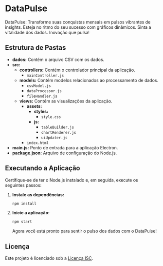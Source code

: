 # DataPulse

DataPulse: Transforme suas conquistas mensais em pulsos vibrantes de insights. Esteja no ritmo do seu sucesso com gráficos dinâmicos. Sinta a vitalidade dos dados. Inovação que pulsa!

## Estrutura de Pastas

- **dados:** Contém o arquivo CSV com os dados.
- **src:**
    - **controllers:** Contém o controlador principal da aplicação.
        - `mainController.js`
    - **models:** Contém modelos relacionados ao processamento de dados.
        - `csvModel.js`
        - `dataProcessor.js`
        - `fileHandler.js`
    - **views:** Contém as visualizações da aplicação.
        - **assets:**
            - **styles:**
                - `style.css`
            - **js:**
                - `tableBuilder.js`
                - `chartRenderer.js`
                - `uiUpdater.js`
        - `index.html`
- **main.js:** Ponto de entrada para a aplicação Electron.
- **package.json:** Arquivo de configuração do Node.js.

## Executando a Aplicação

Certifique-se de ter o Node.js instalado e, em seguida, execute os seguintes passos:

1. **Instale as dependências:**
   ```bash
   npm install
   ```

2. **Inicie a aplicação:**
   ```bash
   npm start
   ```

   Agora você está pronto para sentir o pulso dos dados com o DataPulse!

## Licença

Este projeto é licenciado sob a [Licença ISC](LICENSE).
